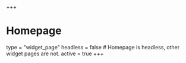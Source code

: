 +++
# Homepage
type = "widget_page"
headless = false  # Homepage is headless, other widget pages are not.
active = true
+++
